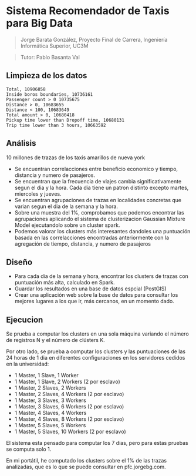 # Sistema Recomendador de Taxis para Big Data
> Jorge Barata González, Proyecto Final de Carrera, Ingeniería Informática Superior, UC3M

> Tutor: Pablo Basanta Val


## Limpieza de los datos

```
Total, 10906858
Inside boros boundaries, 10736161
Passenger count > 0 10735675
Distance > 0, 10683655
Distance < 100, 10683649
Total amount > 0, 10680418
Pickup time lower than Dropoff time, 10680131
Trip time lower than 3 hours, 10663592
```

## Análisis

10 millones de trazas de los taxis amarillos de nueva york

- Se encuentran correlacciones entre beneficio economico y tiempo, distancia y numero de pasajeros.
- Se encuentran que la frecuencia de viajes cambia significativamente segun el dia y la hora. Cada dia tiene un patron distinto excepto martes, miercoles y jueves.
- Se encuentran agrupaciones de trazas en localidades concretas que varian segun el dia de la semana y la hora.
- Sobre una muestra del 1%, comprobamos que podemos encontrar las agrupaciones aplicando el sistema de clusterizacion Gaussian Mixture Model ejecutandolo sobre un cluster spark.
- Podemos valorar los clusters más interesantes dandoles una puntuación basada en las correlacciones encontradas anteriormente con la agregación de tiempo, distancia, y numero de pasajeros

## Diseño

- Para cada dia de la semana y hora, encontrar los clusters de trazas con puntuación más alta, calculado en Spark.
- Guardar los resultados en una base de datos espcial (PostGIS)
- Crear una aplicación web sobre la base de datos para consultar los mejores lugares a los que ir, más cercanos, en un momento dado.

## Ejecucion

Se prueba a computar los clusters en una sola máquina variando el número de registros N y el número de clústers K.

Por otro lado, se prueba a computar los clusters y las puntuaciones de las 24 horas de 1 dia en diferentes configuraciones en los servidores cedidos en la universidad:

- 1 Master, 1 Slave, 1 Worker
- 1 Master, 1 Slave, 2 Workers (2 por esclavo)
- 1 Master, 2 Slaves, 2 Workers
- 1 Master, 2 Slaves, 4 Workers (2 por esclavo)
- 1 Master, 3 Slaves, 3 Workers
- 1 Master, 3 Slaves, 6 Workers (2 por esclavo)
- 1 Master, 4 Slaves, 4 Workers
- 1 Master, 4 Slaves, 8 Workers (2 por esclavo)
- 1 Master, 5 Slaves, 5 Workers
- 1 Master, 5 Slaves, 10 Workers (2 por esclavo)

El sistema esta pensado para computar los 7 dias, pero para estas pruebas se computa solo 1.

En mi portátil, he computado los clusters sobre el 1% de las trazas analizadas, que es lo que se puede consultar en pfc.jorgebg.com.
